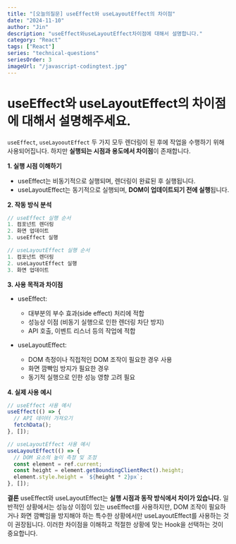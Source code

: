 ```yaml
---
title: "[오늘의질문] useEffect와 useLayoutEffect의 차이점"
date: "2024-11-10"
author: "Jin"
description: "useEffect와useLayoutEffect차이점에 대해서 설명합니다."
category: "React"
tags: ["React"]
series: "technical-questions"
seriesOrder: 3
imageUrl: "/javascript-codingtest.jpg"
---
```


# useEffect와 useLayoutEffect의 차이점에 대해서 설명해주세요.

`useEffect`, `useLayooutEffect` 두 가지 모두 렌더링이 된 후에 작업을 수행하기 위해 사용되어집니다. 하지만 **실행되는 시점과 용도에서 차이점**이 존재합니다.

**1. 실행 시점 이해하기**
- useEffect는 비동기적으로 실행되며, 렌더링이 완료된 후 실행됩니다.
- useLayoutEffect는 동기적으로 실행되며, **DOM이 업데이트되기 전에 실행**됩니다.

**2. 작동 방식 분석**
```javascript
// useEffect 실행 순서
1. 컴포넌트 렌더링
2. 화면 업데이트
3. useEffect 실행

// useLayoutEffect 실행 순서
1. 컴포넌트 렌더링
2. useLayoutEffect 실행
3. 화면 업데이트
```

**3. 사용 목적과 차이점**
- useEffect:
  - 대부분의 부수 효과(side effect) 처리에 적합
  - 성능상 이점 (비동기 실행으로 인한 렌더링 차단 방지)
  - API 호출, 이벤트 리스너 등의 작업에 적합

- useLayoutEffect:
  - DOM 측정이나 직접적인 DOM 조작이 필요한 경우 사용
  - 화면 깜빡임 방지가 필요한 경우
  - 동기적 실행으로 인한 성능 영향 고려 필요

**4. 실제 사용 예시**
```javascript
// useEffect 사용 예시
useEffect(() => {
  // API 데이터 가져오기
  fetchData();
}, []);

// useLayoutEffect 사용 예시
useLayoutEffect(() => {
  // DOM 요소의 높이 측정 및 조정
  const element = ref.current;
  const height = element.getBoundingClientRect().height;
  element.style.height = `${height * 2}px`;
}, []);
```

**결론**
useEffect와 useLayoutEffect는 **실행 시점과 동작 방식에서 차이가 있습니다.** 일반적인 상황에서는 성능상 이점이 있는 useEffect를 사용하지만, DOM 조작이 필요하거나 화면 깜빡임을 방지해야 하는 특수한 상황에서만 useLayoutEffect를 사용하는 것이 권장됩니다. 이러한 차이점을 이해하고 적절한 상황에 맞는 Hook을 선택하는 것이 중요합니다.
